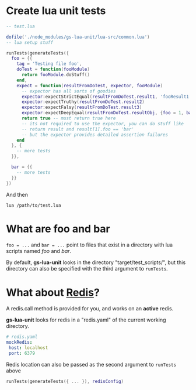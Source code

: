 # Create lua unit tests

```lua
-- test.lua

dofile('./node_modules/gs-lua-unit/lua-src/common.lua')
-- lua setup stuff

runTests(generateTests({
  foo = {{
    tag = 'Testing file foo',
    doTest = function(fooModule)
      return fooModule.doStuff()
    end,
    expect = function(resultFromDoTest, expector, fooModule)
      -- expector has all sorts of goodies
      expector:expectStrictEqual(resultFromDoTest.result1, 'fooResult1')
      expector:expectTruthy(resultFromDoTest.result2)
      expector:expectFalsy(resultFromDoTest.result3)
      expector:expectDeepEqual(resultFromDoTest.resultObj, {foo = 1, bar = 2})
      return true -- must return true here
      -- its not required to use the expector, you can do stuff like
      -- return result and result[1].foo == 'bar'
      -- but the expector provides detailed assertion failures
    end
  }, {
    -- more tests
  }},

  bar = {{
    -- more tests
  }}
})
```

And then

```bash
lua /path/to/test.lua
```

# What are foo and bar

`foo = ...` and `bar = ...` point to files that exist in a directory with lua scripts named *foo* and *bar*.

By default, **gs-lua-unit** looks in the directory "target/test_scripts/", but this directory can also be specified with the third argument to `runTests`.

# What about [Redis](https://redis.io/)?

A redis.call method is provided for you, and works on an **active** redis.

**gs-lua-unit** looks for redis in a "redis.yaml" of the current working directory.

```yaml
# redis.yaml
mockRedis:
 host: localhost
 port: 6379
```

Redis location can also be passed as the second argument to `runTests` above

```lua
runTests(generateTests({ ... }), redisConfig)
```

